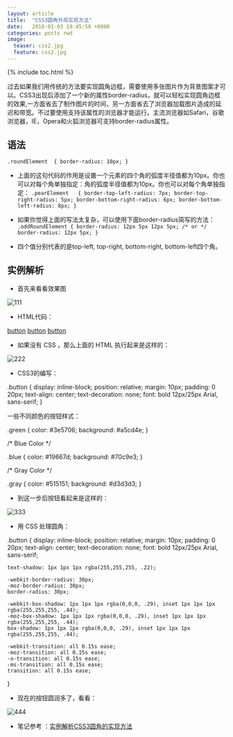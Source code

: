 ```yaml
---
layout: article
title:  "CSS3圆角外观实现方法"
date:   2018-01-03 19:45:50 +0800
categories: posts rwd
image:
  teaser: css2.jpg
  feature: css2.jpg
---
```



{% include toc.html %}

过去如果我们用传统的方法要实现圆角边框，需要使用多张图片作为背景图案才可以。CSS3出现后添加了一个新的属性border-radius，就可以轻松实现圆角边框的效果,一方面省去了制作图片的时间，另一方面省去了浏览器加载图片造成的延迟和带宽。不过要使用支持该属性的浏览器才能运行。主流浏览器如Safari，谷歌浏览器，IE，Opera和火狐浏览器可支持border-radius属性。

## 语法

`.roundElement	{
	border-radius: 10px;
}`

- 上面的这句代码的作用是设置一个元素的四个角的弧度半径值都为10px。你也可以对每个角单独指定：角的弧度半径值都为10px。你也可以对每个角单独指定：
`.pearElement	{
	border-top-left-radius: 7px;
	border-top-right-radius: 5px;
	border-bottom-right-radius: 6px;
	border-bottom-left-radius: 8px;
}`

- 如果你觉得上面的写法太复杂，可以使用下面border-radius简写的方法：
`.oddRoundElement {
	border-radius: 12px 5px 12px 5px;
	/* or */
	border-radius: 12px 5px;
}`

- 四个值分别代表的是top-left, top-right, bottom-right, bottom-left四个角。


## 实例解析

- 首先来看看效果图

![111](https://img.w3cschool.cn/attachments/day_161124/201611241036007177.png)

- HTML代码：

<a href="#" class="button green">button</a>
<a href="#" class="button blue">button</a>
<a href="#" class="button gray">button</a>

- 如果没有 CSS ，那么上面的 HTML 执行起来是这样的：

![222](https://img.w3cschool.cn/attachments/day_161124/201611241037139427.png)


- CSS3的编写：

.button {
    display: inline-block;
    position: relative;
    margin: 10px;
    padding: 0 20px;
    text-align: center;
    text-decoration: none;
    font: bold 12px/25px Arial, sans-serif;
}

一些不同颜色的按钮样式：

.green {
    color: #3e5706;
    background: #a5cd4e;
}
 
/* Blue Color */
 
.blue {
    color: #19667d;
    background: #70c9e3;
}
 
/* Gray Color */
 
.gray {
    color: #515151;
    background: #d3d3d3;
}

- 到这一步后按钮看起来是这样的：

![333](https://img.w3cschool.cn/attachments/day_161124/201611241038417738.png)


- 用 CSS 处理圆角：

.button {
    display: inline-block;
    position: relative;
    margin: 10px;
    padding: 0 20px;
    text-align: center;
    text-decoration: none;
    font: bold 12px/25px Arial, sans-serif;
 
    text-shadow: 1px 1px 1px rgba(255,255,255, .22);
 
    -webkit-border-radius: 30px;
    -moz-border-radius: 30px;
    border-radius: 30px;
 
    -webkit-box-shadow: 1px 1px 1px rgba(0,0,0, .29), inset 1px 1px 1px rgba(255,255,255, .44);
    -moz-box-shadow: 1px 1px 1px rgba(0,0,0, .29), inset 1px 1px 1px rgba(255,255,255, .44);
    box-shadow: 1px 1px 1px rgba(0,0,0, .29), inset 1px 1px 1px rgba(255,255,255, .44);
 
    -webkit-transition: all 0.15s ease;
    -moz-transition: all 0.15s ease;
    -o-transition: all 0.15s ease;
    -ms-transition: all 0.15s ease;
    transition: all 0.15s ease;
}


- 现在的按钮圆润多了，看看：

![444](https://img.w3cschool.cn/attachments/day_161124/201611241055539492.png)


- 笔记参考 ：<a href="https://www.w3cschool.cn/css3/css3-fillet.html?:display_count=yes" target="_blank">实例解析CSS3圆角的实现方法</a>





